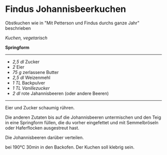 # Findus Johannisbeerkuchen
Obstkuchen wie in "Mit Petterson und Findus durchs ganze Jahr" beschrieben

*Kuchen, vegetarisch*

**Springform**

---
- *2,5 dl* Zucker
- *2* Eier
- *75 g* zerlassene Butter
- *2,5 dl* Weizenmehl
- *1 TL* Backpulver
- *1 TL Vanillezucker*
- *2 dl* rote Jahannisbeeren (oder andere Beeren)
---

Eier und Zucker schaumig rühren.

Die anderen Zutaten bis auf die Johannisbeeren untermischen und den Teig in eine Springform füllen, die du vorher eingefettet und mit Semmelbröseln oder Haferflocken ausgestreut hast.

Die Johannisbeeren darüber verteilen.

bei 190°C 30min in den Backofen. Der Kuchen soll klebrig sein.
